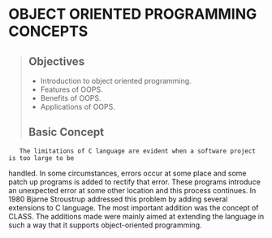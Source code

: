 # OBJECT ORIENTED PROGRAMMING CONCEPTS
> ## Objectives
>
> - Introduction to object oriented programming.
> - Features of OOPS.
> - Benefits of OOPS.
> - Applications of OOPS.
> ## Basic Concept

       The limitations of C language are evident when a software project is too large to be
handled. In some circumstances, errors occur at some place and some patch up programs is
added to rectify that error. These programs introduce an unexpected error at some other
location and this process continues. In 1980 Bjarne Stroustrup addressed this problem by
adding several extensions to C language. The most important addition was the concept of
CLASS. The additions made were mainly aimed at extending the language in such a way that
it supports object-oriented programming.
